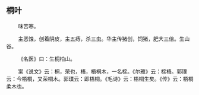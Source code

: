 ## 桐叶
<p>&emsp;&emsp;
味苦寒。
</p>
<p>&emsp;&emsp;
主恶蚀，创着阴皮，主五痔，杀三虫。华主传猪创，饲猪，肥大三倍。生山谷。
</p>
<p>&emsp;&emsp;
《名医》曰：生桐柏山。
</p>
<p>&emsp;&emsp;
案《说文》云：桐，荣也，梧，梧桐木，一名榇。《尔雅》云：榇梧。郭璞云：今梧桐，又荣桐木。郭璞云：即梧桐。《毛诗》云：梧桐生矣。《传》云：梧桐柔木也。
</p>